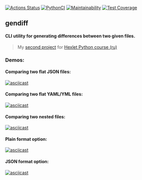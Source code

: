 [![Actions Status](https://github.com/alienflakes/python-project-lvl2/workflows/hexlet-check/badge.svg)](https://github.com/alienflakes/python-project-lvl2/actions)
[![PythonCI](https://github.com/alienflakes/python-project-lvl2/actions/workflows/pyci.yml/badge.svg)](https://github.com/alienflakes/python-project-lvl2/actions/workflows/pyci.yml)
[![Maintainability](https://api.codeclimate.com/v1/badges/658a428e127cda054892/maintainability)](https://codeclimate.com/github/alienflakes/python-project-lvl2/maintainability)
[![Test Coverage](https://api.codeclimate.com/v1/badges/658a428e127cda054892/test_coverage)](https://codeclimate.com/github/alienflakes/python-project-lvl2/test_coverage)

## gendiff

#### CLI utility for generating differences between two given files.

> My [second project](https://ru.hexlet.io/programs/python/projects/50) for [Hexlet Python course (ru)](https://ru.hexlet.io/programs/python)

### Demos:

#### Comparing two flat JSON files:
[![asciicast](https://asciinema.org/a/j1Dk8B6oHPuhvgofHPn1nE5LC.svg)](https://asciinema.org/a/j1Dk8B6oHPuhvgofHPn1nE5LC)

#### Comparing two flat YAML/YML files:
[![asciicast](https://asciinema.org/a/QReTb3jHfrMKJpnqdTxNABx7c.svg)](https://asciinema.org/a/QReTb3jHfrMKJpnqdTxNABx7c)

#### Comparing two nested files:
[![asciicast](https://asciinema.org/a/TDh3bBk18QugrENd7iTkBCijy.svg)](https://asciinema.org/a/TDh3bBk18QugrENd7iTkBCijy)

#### Plain format option:
[![asciicast](https://asciinema.org/a/QVAnoVMBFwfAeTaHWDHQe4XJ6.svg)](https://asciinema.org/a/QVAnoVMBFwfAeTaHWDHQe4XJ6)

#### JSON format option:
[![asciicast](https://asciinema.org/a/7NoiLaOKOv1btT6Wc9m598GBk.svg)](https://asciinema.org/a/7NoiLaOKOv1btT6Wc9m598GBk)
